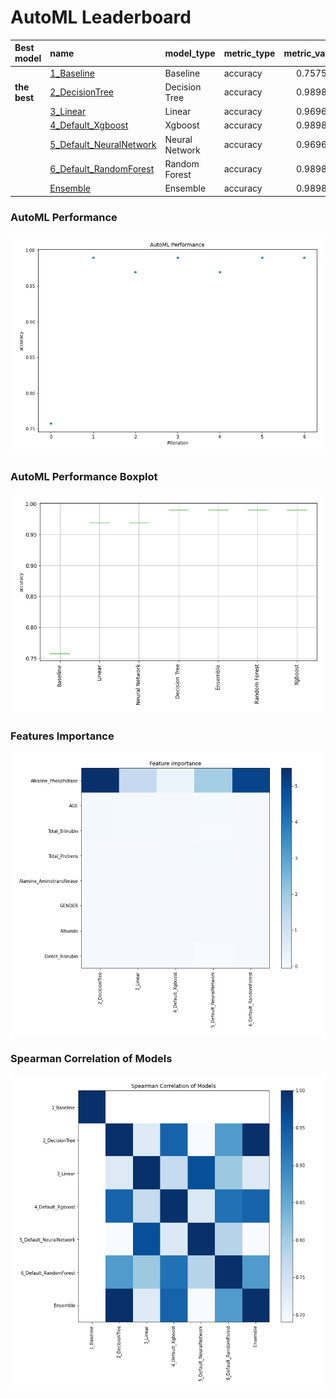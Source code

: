 # AutoML Leaderboard

| Best model   | name                                                         | model_type     | metric_type   |   metric_value |   train_time |
|:-------------|:-------------------------------------------------------------|:---------------|:--------------|---------------:|-------------:|
|              | [1_Baseline](1_Baseline/README.md)                           | Baseline       | accuracy      |       0.757576 |         0.96 |
| **the best** | [2_DecisionTree](2_DecisionTree/README.md)                   | Decision Tree  | accuracy      |       0.989899 |        25.41 |
|              | [3_Linear](3_Linear/README.md)                               | Linear         | accuracy      |       0.969697 |         4.8  |
|              | [4_Default_Xgboost](4_Default_Xgboost/README.md)             | Xgboost        | accuracy      |       0.989899 |         5.42 |
|              | [5_Default_NeuralNetwork](5_Default_NeuralNetwork/README.md) | Neural Network | accuracy      |       0.969697 |         1.86 |
|              | [6_Default_RandomForest](6_Default_RandomForest/README.md)   | Random Forest  | accuracy      |       0.989899 |         3.89 |
|              | [Ensemble](Ensemble/README.md)                               | Ensemble       | accuracy      |       0.989899 |         0.26 |

### AutoML Performance
![AutoML Performance](ldb_performance.png)

### AutoML Performance Boxplot
![AutoML Performance Boxplot](ldb_performance_boxplot.png)

### Features Importance
![features importance across models](features_heatmap.png)



### Spearman Correlation of Models
![models spearman correlation](correlation_heatmap.png)

